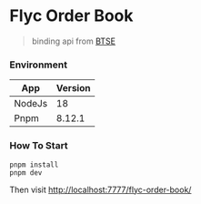 # Flyc Order Book

> binding api from [BTSE](https://www.btse.com/zh-TW/home)

### Environment

| App    | Version |
| ------ | ------- |
| NodeJs | 18      |
| Pnpm   | 8.12.1  |

### How To Start

```shell
pnpm install
pnpm dev
```

Then visit [http://localhost:7777/flyc-order-book/](http://localhost:7777/flyc-order-book/)
